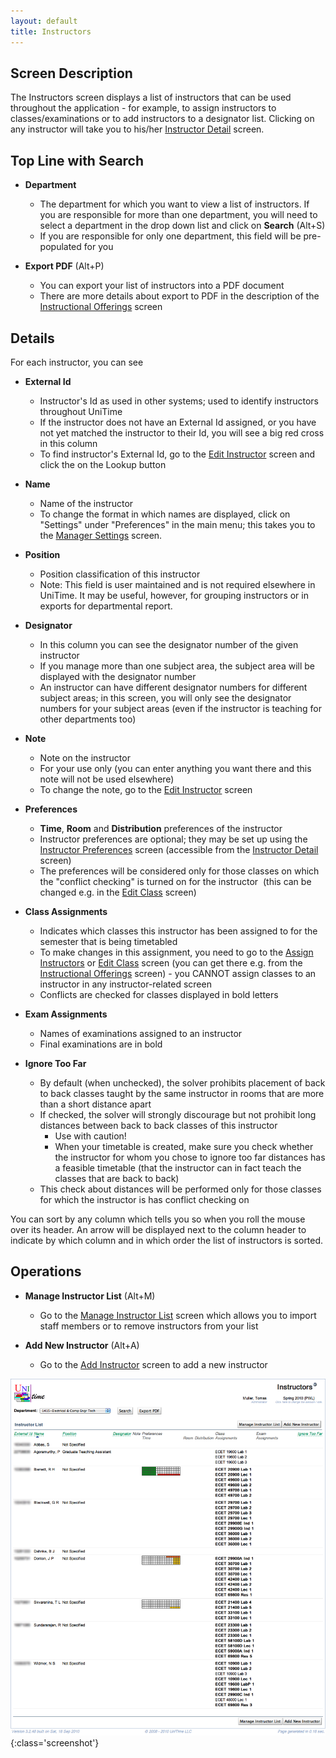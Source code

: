 ```yaml
---
layout: default
title: Instructors
---
```



## Screen Description


 The Instructors screen displays a list of instructors that can be used throughout the application - for example, to assign instructors to classes/examinations or to add instructors to a designator list. Clicking on any instructor will take you to his/her [Instructor Detail](instructor-detail) screen.

## Top Line with Search

* **Department**
	* The department for which you want to view a list of instructors. If you are responsible for more than one department, you will need to select a department in the drop down list and click on **Search** (Alt+S)
	* If you are responsible for only one department, this field will be pre-populated for you

* **Export PDF** (Alt+P)
	* You can export your list of instructors into a PDF document
	* There are more details about export to PDF in the description of the [Instructional Offerings](instructional-offerings) screen

## Details


 For each instructor, you can see

* **External Id**
	* Instructor's Id as used in other systems; used to identify instructors throughout UniTime
	* If the instructor does not have an External Id assigned, or you have not yet matched the instructor to their Id, you will see a big red cross in this column
	* To find instructor's External Id, go to the [Edit Instructor](edit-instructor) screen and click the on the Lookup button

* **Name**
	* Name of the instructor
	* To change the format in which names are displayed, click on "Settings" under "Preferences" in the main menu; this takes you to the [Manager Settings](manager-settings) screen.

* **Position**
	* Position classification of this instructor
	* Note: This field is user maintained and is not required elsewhere in UniTime. It may be useful, however, for grouping instructors or in exports for departmental report.

* **Designator**
	* In this column you can see the designator number of the given instructor
	* If you manage more than one subject area, the subject area will be displayed with the designator number
	* An instructor can have different designator numbers for different subject areas; in this screen, you will only see the designator numbers for your subject areas (even if the instructor is teaching for other departments too)

* **Note**
	* Note on the instructor
	* For your use only (you can enter anything you want there and this note will not be used elsewhere)
	* To change the note, go to the [Edit Instructor](edit-instructor) screen

* **Preferences**
	* **Time**, **Room** and **Distribution** preferences of the instructor
	* Instructor preferences are optional; they may be set up using the [Instructor Preferences](instructor-preferences) screen (accessible from the [Instructor Detail](instructor-detail) screen)
	* The preferences will be considered only for those classes on which the "conflict checking" is turned on for the instructor  (this can be changed e.g. in the [Edit Class](edit-class) screen)

* **Class Assignments**
	* Indicates which classes this instructor has been assigned to for the semester that is being timetabled
	* To make changes in this assignment, you need to go to the [Assign Instructors](assign-instructors) or [Edit Class](edit-class) screen (you can get there e.g. from the [Instructional Offerings](instructional-offerings) screen) - you CANNOT assign classes to an instructor in any instructor-related screen
	* Conflicts are checked for classes displayed in bold letters

* **Exam Assignments**
	* Names of examinations assigned to an instructor
	* Final examinations are in bold

* **Ignore Too Far**
	* By default (when unchecked), the solver prohibits placement of back to back classes taught by the same instructor in rooms that are more than a short distance apart
	* If checked, the solver will strongly discourage but not prohibit long distances between back to back classes of this instructor
		* Use with caution!
		* When your timetable is created, make sure you check whether the instructor for whom you chose to ignore too far distances has a feasible timetable (that the instructor can in fact teach the classes that are back to back)
	* This check about distances will be performed only for those classes for which the instructor is has conflict checking on


 You can sort by any column which tells you so when you roll the mouse over its header. An arrow will be displayed next to the column header to indicate by which column and in which order the list of instructors is sorted.

## Operations

* **Manage Instructor List** (Alt+M)
	* Go to the [Manage Instructor List](manage-instructor-list) screen which allows you to import staff members or to remove instructors from your list

* **Add New Instructor** (Alt+A)
	* Go to the [Add Instructor](add-instructor) screen to add a new instructor


![Instructors](images/instructors-1.png){:class='screenshot'}
